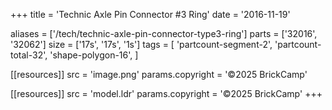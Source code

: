 +++
title = 'Technic Axle Pin Connector #3 Ring'
date  = '2016-11-19'

aliases = ['/tech/technic-axle-pin-connector-type3-ring']
parts = ['32016', '32062']
size  = ['17s', '17s', '1s']
tags  = [
  'partcount-segment-2',
  'partcount-total-32',
  'shape-polygon-16',
]

[[resources]]
src              = 'image.png'
params.copyright = '©2025 BrickCamp'

[[resources]]
src              = 'model.ldr'
params.copyright = '©2025 BrickCamp'
+++
